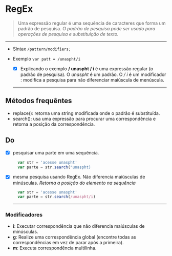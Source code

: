 # RegEx

  > Uma expressão regular é uma sequência de caracteres que forma um padrão de pesquisa.
  *O padrão de pesquisa pode ser usado para operações de pesquisa e substituição de texto.*

  ------------------------------------------------------------------------------

- Síntax
  `/pattern/modifiers;`
- Exemplo
  `var patt = /unaspht/i`

  - [X] Explicando o exemplo
  **/ unaspht / i** é uma expressão regular (o padrão de pesquisa).
  O *unaspht* é um padrão.
  O */ i* é um modificador : modifica a pesquisa para não diferenciar maiúscula de menúscula.

  ------------------------------------------------------------------------------

## Métodos frequêntes

- replace(): retorna uma string modificada onde o padrão é substituída.
- search(): usa uma expressão para procurar uma correspondência e retorna a posição da correspondência.

## Do

- [X] pesquisar uma parte em uma sequência.
  
  ```js
    var str = 'acesse unaspht'
    var parte = str.search("unaspht)
  ```

- [X] mesma pesquisa usando RegEx. Não diferencia maiúsculas de minúsculas.
  *Retorna a posição do elemento na sequência*

  ```js
    var str = 'acesse unaspht'
    var parte = str.search(/unaspht/i)
  ```

  ------------------------------------------------------------------------------

### Modificadores

- **i**: Executar correspondência que não diferencia maiúsculas de minúsculas.
- **g**: Realize uma correspondência global (encontre todas as correspondências em vez de parar após a primeira).
- **m**: Executa correspondência multilinha.
